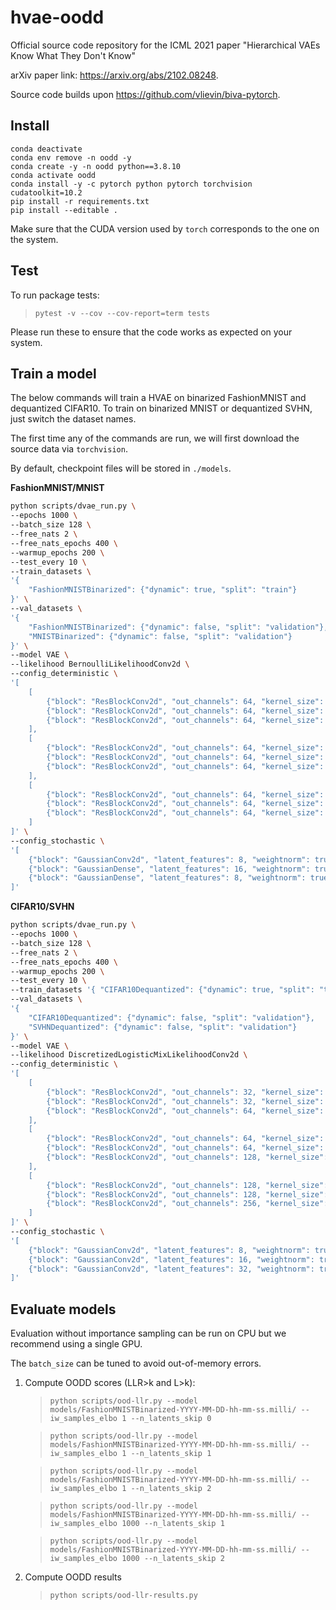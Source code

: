 # hvae-oodd

Official source code repository for the ICML 2021 paper "Hierarchical VAEs Know What They Don't Know"

arXiv paper link: https://arxiv.org/abs/2102.08248.

Source code builds upon https://github.com/vlievin/biva-pytorch.


## Install

```
conda deactivate
conda env remove -n oodd -y
conda create -y -n oodd python==3.8.10
conda activate oodd
conda install -y -c pytorch python pytorch torchvision cudatoolkit=10.2
pip install -r requirements.txt
pip install --editable .
```

Make sure that the CUDA version used by `torch` corresponds to the one on the system.


## Test

To run package tests:

> `pytest -v --cov --cov-report=term tests`

Please run these to ensure that the code works as expected on your system.


## Train a model

The below commands will train a HVAE on binarized FashionMNIST and dequantized CIFAR10.
To train on binarized MNIST or dequantized SVHN, just switch the dataset names.

The first time any of the commands are run, we will first download the source data via `torchvision`.

By default, checkpoint files will be stored in `./models`.


**FashionMNIST/MNIST**

```bash
python scripts/dvae_run.py \
--epochs 1000 \
--batch_size 128 \
--free_nats 2 \
--free_nats_epochs 400 \
--warmup_epochs 200 \
--test_every 10 \
--train_datasets \
'{
    "FashionMNISTBinarized": {"dynamic": true, "split": "train"}
}' \
--val_datasets \
'{
    "FashionMNISTBinarized": {"dynamic": false, "split": "validation"},
    "MNISTBinarized": {"dynamic": false, "split": "validation"}
}' \
--model VAE \
--likelihood BernoulliLikelihoodConv2d \
--config_deterministic \
'[
    [
        {"block": "ResBlockConv2d", "out_channels": 64, "kernel_size": 5, "stride": 1, "weightnorm": true, "gated": false},
        {"block": "ResBlockConv2d", "out_channels": 64, "kernel_size": 5, "stride": 1, "weightnorm": true, "gated": false},
        {"block": "ResBlockConv2d", "out_channels": 64, "kernel_size": 5, "stride": 2, "weightnorm": true, "gated": false}
    ],
    [
        {"block": "ResBlockConv2d", "out_channels": 64, "kernel_size": 3, "stride": 1, "weightnorm": true, "gated": false},
        {"block": "ResBlockConv2d", "out_channels": 64, "kernel_size": 3, "stride": 1, "weightnorm": true, "gated": false},
        {"block": "ResBlockConv2d", "out_channels": 64, "kernel_size": 3, "stride": 2, "weightnorm": true, "gated": false}
    ],
    [
        {"block": "ResBlockConv2d", "out_channels": 64, "kernel_size": 3, "stride": 1, "weightnorm": true, "gated": false},
        {"block": "ResBlockConv2d", "out_channels": 64, "kernel_size": 3, "stride": 1, "weightnorm": true, "gated": false},
        {"block": "ResBlockConv2d", "out_channels": 64, "kernel_size": 3, "stride": 1, "weightnorm": true, "gated": false}
    ]
]' \
--config_stochastic \
'[
    {"block": "GaussianConv2d", "latent_features": 8, "weightnorm": true},
    {"block": "GaussianDense", "latent_features": 16, "weightnorm": true},
    {"block": "GaussianDense", "latent_features": 8, "weightnorm": true}
]'
```


**CIFAR10/SVHN**

```bash
python scripts/dvae_run.py \
--epochs 1000 \
--batch_size 128 \
--free_nats 2 \
--free_nats_epochs 400 \
--warmup_epochs 200 \
--test_every 10 \
--train_datasets '{ "CIFAR10Dequantized": {"dynamic": true, "split": "train"}}' \
--val_datasets \
'{
    "CIFAR10Dequantized": {"dynamic": false, "split": "validation"},
    "SVHNDequantized": {"dynamic": false, "split": "validation"}
}' \
--model VAE \
--likelihood DiscretizedLogisticMixLikelihoodConv2d \
--config_deterministic \
'[
    [
        {"block": "ResBlockConv2d", "out_channels": 32, "kernel_size": 5, "stride": 1, "weightnorm": true, "gated": false},
        {"block": "ResBlockConv2d", "out_channels": 32, "kernel_size": 5, "stride": 1, "weightnorm": true, "gated": false},
        {"block": "ResBlockConv2d", "out_channels": 64, "kernel_size": 5, "stride": 2, "weightnorm": true, "gated": false}
    ],
    [
        {"block": "ResBlockConv2d", "out_channels": 64, "kernel_size": 3, "stride": 1, "weightnorm": true, "gated": false},
        {"block": "ResBlockConv2d", "out_channels": 64, "kernel_size": 3, "stride": 1, "weightnorm": true, "gated": false},
        {"block": "ResBlockConv2d", "out_channels": 128, "kernel_size": 3, "stride": 2, "weightnorm": true, "gated": false}
    ],
    [
        {"block": "ResBlockConv2d", "out_channels": 128, "kernel_size": 3, "stride": 1, "weightnorm": true, "gated": false},
        {"block": "ResBlockConv2d", "out_channels": 128, "kernel_size": 3, "stride": 1, "weightnorm": true, "gated": false},
        {"block": "ResBlockConv2d", "out_channels": 256, "kernel_size": 3, "stride": 2, "weightnorm": true, "gated": false}
    ]
]' \
--config_stochastic \
'[
    {"block": "GaussianConv2d", "latent_features": 8, "weightnorm": true},
    {"block": "GaussianConv2d", "latent_features": 16, "weightnorm": true},
    {"block": "GaussianConv2d", "latent_features": 32, "weightnorm": true}
]'
```


## Evaluate models

Evaluation without importance sampling can be run on CPU but we recommend using a single GPU. 

The `batch_size` can be tuned to avoid out-of-memory errors.

1. Compute OODD scores  (LLR>k and L>k):
   > `python scripts/ood-llr.py --model models/FashionMNISTBinarized-YYYY-MM-DD-hh-mm-ss.milli/ --iw_samples_elbo 1 --n_latents_skip 0`

   > `python scripts/ood-llr.py --model models/FashionMNISTBinarized-YYYY-MM-DD-hh-mm-ss.milli/ --iw_samples_elbo 1 --n_latents_skip 1`

   > `python scripts/ood-llr.py --model models/FashionMNISTBinarized-YYYY-MM-DD-hh-mm-ss.milli/ --iw_samples_elbo 1 --n_latents_skip 2`

   > `python scripts/ood-llr.py --model models/FashionMNISTBinarized-YYYY-MM-DD-hh-mm-ss.milli/ --iw_samples_elbo 1000 --n_latents_skip 1`

   > `python scripts/ood-llr.py --model models/FashionMNISTBinarized-YYYY-MM-DD-hh-mm-ss.milli/ --iw_samples_elbo 1000 --n_latents_skip 2`

2. Compute OODD results
    > `python scripts/ood-llr-results.py`
